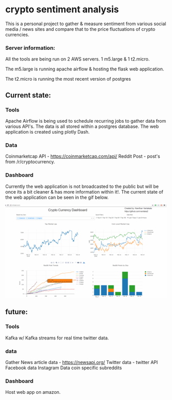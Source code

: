 # crypto sentiment analysis

This is a personal project to gather &amp; measure sentiment from various social media / news sites and compare that to the price fluctuations of crypto currencies.

### Server information:
All the tools are being run on 2 AWS servers. 
1 m5.large & 1 t2.micro.

The m5.large is running apache airflow & hosting the flask web application. 

The t2.micro is running the most recent version of postgres

## Current state:

### Tools
Apache Airflow is being used to schedule recurring jobs to gather data from various API's. 
The data is all stored within a postgres database. 
The web application is created using plotly Dash. 

### Data
Coinmarketcap API -  https://coinmarketcap.com/api/
Reddit Post - post's from /r/cryptocurrency. 


### Dashboard
Currently the web application is not broadcasted to the public but will be once its a bit cleaner & has more information within it!. The current state of the web application can be seen in the gif below. 

![Alt Text](https://github.com/vantaka2/crypto_sentiment_analysis-/blob/develop/gif_1.gif)

## future:

### Tools
Kafka w/ Kafka streams for real time twitter data. 

### data
Gather News article data - https://newsapi.org/
Twitter data - twitter API
Facebook data
Instagram Data
coin specific subreddits 

### Dashboard
Host web app on amazon. 

